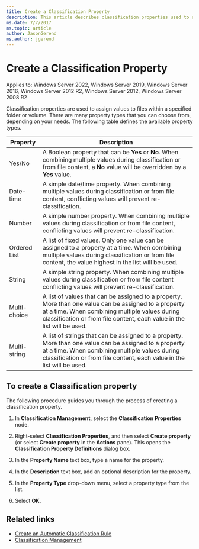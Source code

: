 ```yaml
---
title: Create a Classification Property
description: This article describes classification properties used to assign values to files within a specified folder or volume.
ms.date: 7/7/2017
ms.topic: article
author: JasonGerend
ms.author: jgerend
---
```

# Create a Classification Property

Applies to: Windows Server 2022, Windows Server 2019, Windows Server 2016, Windows Server 2012 R2, Windows Server 2012, Windows Server 2008 R2

Classification properties are used to assign values to files within a specified folder or volume. There are many property types that you can choose from, depending on your needs. The following table defines the available property types.

|Property | Description |
| --- | --- |
| Yes/No | A Boolean property that can be **Yes** or **No**. When combining multiple values during classification or from file content, a **No** value will be overridden by a **Yes** value. |
| Date-time | A simple date/time property. When combining multiple values during classification or from file content, conflicting values will prevent re-classification. |
| Number | A simple number property. When combining multiple values during classification or from file content, conflicting values will prevent re-classification. |
| Ordered List | A list of fixed values. Only one value can be assigned to a property at a time. When combining multiple values during classification or from file content, the value highest in the list will be used. |
| String | A simple string property. When combining multiple values during classification or from file content conflicting values will prevent re-classification. |
| Multi-choice | A list of values that can be assigned to a property. More than one value can be assigned to a property at a time. When combining multiple values during classification or from file content, each value in the list will be used. |
| Multi-string | A list of strings that can be assigned to a property. More than one value can be assigned to a property at a time. When combining multiple values during classification or from file content, each value in the list will be used. |

## To create a Classification property

The following procedure guides you through the process of creating a classification property.

1. In **Classification Management**, select the **Classification Properties** node.

1. Right-select **Classification Properties**, and then select **Create property** (or select **Create property** in the **Actions** pane). This opens the **Classification Property Definitions** dialog box.

1. In the **Property Name** text box, type a name for the property.

1. In the **Description** text box, add an optional description for the property.

1. In the **Property Type** drop-down menu, select a property type from the list.

1. Select **OK**.

## Related links

- [Create an Automatic Classification Rule](create-automatic-classification-rule.md)
- [Classification Management](classification-management.md)
